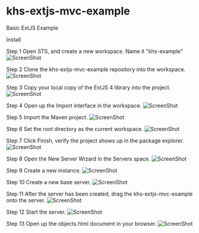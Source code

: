 khs-extjs-mvc-example
=====================

Basic ExtJS Example


Install

Step 1
Open STS, and create a new workspace.
Name it "khs-example" 
![ScreenShot](https://raw.github.com/in-the-keyhole/khs-extjs-mvc-example/master/docs/install/step%201%20workspace.png)

Step 2
Clone the khs-extjs-mvc-example repository into the workspace.
![ScreenShot](https://raw.github.com/in-the-keyhole/khs-extjs-mvc-example/master/docs/install/step%202%20clone.png)

Step 3
Copy your local copy of the ExtJS 4 library into the project.
![ScreenShot](https://raw.github.com/in-the-keyhole/khs-extjs-mvc-example/master/docs/install/step%203%20copy%20extjs.png)

Step 4
Open up the Import interface in the workspace.
![ScreenShot](https://raw.github.com/in-the-keyhole/khs-extjs-mvc-example/master/docs/install/step%204%20import%20project.png)

Step 5
Import the Maven project.
![ScreenShot](https://raw.github.com/in-the-keyhole/khs-extjs-mvc-example/master/docs/install/step%205%20maven%20project.png)

Step 6
Set the root directory as the current workspace.
![ScreenShot](https://raw.github.com/in-the-keyhole/khs-extjs-mvc-example/master/docs/install/step%206%20set%20root.png)

Step 7
Click Finish, verify the project shows up in the package explorer.
![ScreenShot](https://raw.github.com/in-the-keyhole/khs-extjs-mvc-example/master/docs/install/step%207%20verify.png)

Step 8
Open the New Server Wizard in the Servers space.
![ScreenShot](https://raw.github.com/in-the-keyhole/khs-extjs-mvc-example/master/docs/install/step%208%20new%20server%20wizard.png)

Step 9
Create a new instance.
![ScreenShot](https://raw.github.com/in-the-keyhole/khs-extjs-mvc-example/master/docs/install/step%209%20create%20new%20instance.png)

Step 10
Create a new base server.
![ScreenShot](https://raw.github.com/in-the-keyhole/khs-extjs-mvc-example/master/docs/install/step%2010%20base%20server.png)

Step 11
After the server has been created, drag the khs-extjs-mvc-example onto the server.
![ScreenShot](https://raw.github.com/in-the-keyhole/khs-extjs-mvc-example/master/docs/install/step%2011%20drag%20project%20to%20server.png)

Step 12
Start the server.
![ScreenShot](https://raw.github.com/in-the-keyhole/khs-extjs-mvc-example/master/docs/install/step%2012%20start%20server.png)

Step 13
Open up the objects.html document in your browser.
![ScreenShot](https://raw.github.com/in-the-keyhole/khs-extjs-mvc-example/master/docs/install/step%2013%20objects.png)